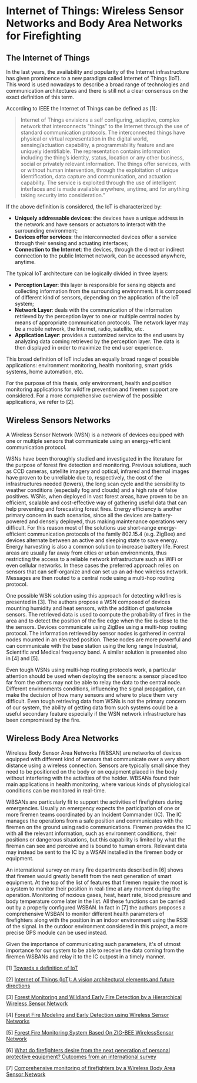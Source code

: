 # Internet of Things: Wireless Sensor Networks and Body Area Networks for Firefighting

## The Internet of Things

In the last years, the availability and popularity of the Internet infrastructure has given prominence to a new paradigm called Internet of Things (IoT). This word is used nowadays to describe a broad range of technologies and communication architectures and there is still not a clear consensus on the exact definition of this term.

According to IEEE the Internet of Things can be defined as [1]:

> Internet of Things envisions a self configuring, adaptive, complex network that interconnects "things" to the Internet through the use of standard communication protocols. The interconnected things have physical or virtual representation in the digital world, sensing/actuation capability, a programmability feature and are uniquely identifiable. The representation contains information including the thing’s identity, status, location or any other business, social or privately relevant information. The things offer services, with or without human intervention, through the exploitation of unique identification, data capture and communication, and actuation capability. The service is exploited through the use of intelligent interfaces and is made available anywhere, anytime, and for anything taking security into consideration.”

If the above definition is considered, the IoT is characterized by:

* __Uniquely addressable devices__: the devices have a unique address in the network and have sensors or actuators to interact with the surrounding environment;
* __Devices offer services__: the interconnected devices offer a service through their sensing and actuating interfaces;
* __Connection to the Internet__: the devices, through the direct or indirect connection to the public Internet network, can be accessed anywhere, anytime.

The typical IoT architecture can be logically divided in three layers:

* __Perception Layer__: this layer is responsible for sensing objects and collecting information from the surrounding environment. It is composed of different kind of sensors, depending on the application of the IoT system;
* __Network Layer__: deals with the communication of the information retrieved by the perception layer to one or multiple central nodes by means of appropriate communication protocols. The network layer may be a mobile network, the Internet, radio, satellite, etc.
* __Application Layer__: provides a customized service to the end users by analyzing data coming retrieved by the perception layer. The data is then displayed in order to maximize the end user experience.

This broad definition of IoT includes an equally broad range of possible applications: environment monitoring, health monitoring, smart grids systems, home automation, etc.

For the purpose of this thesis, only environment, health and position monitoring applications for wildfire prevention and firemen support are considered. For a more comprehensive overview of the possible applications, we refer to [2].

## Wireless Sensors Networks

A Wireless Sensor Network (WSN) is a network of devices equipped with one or multiple sensors that communicate using an energy-efficient communication protocol.

WSNs have been thoroughly studied and investigated in the literature for the purpose of forest fire detection and monitoring. Previous solutions, such as CCD cameras, satellite imagery and optical, infrared and thermal images have proven to be unreliable due to, respectively, the cost of the infrastructures needed (towers), the long scan cycle and the sensibility to weather conditions (especially fog and clouds) and a high rate of false positives. WSNs, when deployed in vast forest areas, have proven to be an efficient, scalable and cost-effective way of gathering useful data that can help preventing and forecasting forest fires. Energy efficiency is another primary concern in such scenarios, since all the devices are battery-powered and densely deployed, thus making maintenance operations very difficult. For this reason most of the solutions use short-range energy-efficient communication protocols of the family 802.15.4 (e.g. ZigBee) and devices alternate between an active and sleeping state to save energy. Energy harvesting is also a common solution to increase battery life. Forest areas are usually far away from cities or urban environments, thus restricting the access to a reliable network infrastructure such as WiFi or even cellular networks. In these cases the preferred approach relies on sensors that can self-organize and can set up an ad-hoc wireless network. Messages are then routed to a central node using a multi-hop routing protocol.

One possible WSN solution using this approach for detecting wildfires is presented in [3]. The authors propose a WSN composed of devices mounting humidity and heat sensors, with the addition of gas/smoke sensors. The retrieved data is used to compute the probability of fires in the area and to detect the position of the fire edge when the fire is close to the the sensors. Devices communicate using ZigBee using a multi-hop routing protocol. The information retrieved by sensor nodes is gathered in central nodes mounted in an elevated position. These nodes are more powerful and can communicate with the base station using the long range Industrial, Scientific and Medical frequency band. A similar solution is presented also in [4] and [5].

Even tough WSNs using multi-hop routing protocols work, a particular attention should be used when deploying the sensors: a sensor placed too far from the others may not be able to relay the data to the central node. Different environments conditions, influencing the signal propagation, can make the decision of how many sensors and where to place them very difficult. Even tough retrieving data from WSNs is not the primary concern of our system, the ability of getting data from such systems could be a useful secondary feature especially if the WSN network infrastructure has been compromised by the fire.

## Wireless Body Area Networks

Wireless Body Sensor Area Networks (WBSAN) are networks of devices equipped with different kind of sensors that communicate over a very short distance using a wireless connection. Sensors are typically small since they need to be positioned on the body or on equipment placed in the body without interfering with the activities of the holder. WBSANs found their main applications in health monitoring, where various kinds of physiological conditions can be monitored in real-time.

WBSANs are particularly fit to support the activities of firefighters during emergencies. Usually an emergency expects the participation of one or more firemen teams coordinated by an Incident Commander (IC). The IC manages the operations from a safe position and communicates with the firemen on the ground using radio communications. Firemen provides the IC with all the relevant information, such as environment conditions, their positions or dangerous situations, but this capability is limited by what the fireman can see and perceive and is bound to human errors. Relevant data may instead be sent to the IC by a WSAN installed in the firemen body or equipment. 

An international survey on many fire departments described in [6] shows that firemen would greatly benefit from the next generation of smart equipment. At the top of the list of features that firemen require the most is a system to monitor their position in real-time at any moment during the operation. Monitoring of noxious gases, heat, heart rate, blood pressure and body temperature come later in the list. All these functions can be carried out by a properly configured WSBAN. In fact in [7] the authors proposes a comprehensive WSBAN to monitor different health parameters of firefighters along with the position in an indoor environment using the RSSI of the signal. In the outdoor environment considered in this project, a more precise GPS module can be used instead.

Given the importance of communicating such parameters, it's of utmost importance for our system to be able to receive the data coming from the firemen WSBANs and relay it to the IC outpost in a timely manner. 



\[1\] [Towards a definition of IoT](https://iot.ieee.org/images/files/pdf/IEEE_IoT_Towards_Definition_Internet_of_Things_Revision1_27MAY15.pdf)

\[2\] [Internet of Things (IoT): A vision,architectural elements,and future directions](https://www.sciencedirect.com/science/article/pii/S0167739X13000241)

\[3\] [Forest Monitoring and Wildland Early Fire Detection by a Hierarchical Wireless Sensor Network](https://www.hindawi.com/journals/js/2016/8325845/)

\[4\] [Forest Fire Modeling and Early Detection using Wireless Sensor Networks](https://www.cs.sfu.ca/~mhefeeda/Papers/ahswn09a.pdf)

\[5\] [Forest Fire Monitoring System Based On ZIG-BEE WirelessSensor Network](https://www.researchgate.net/publication/226288294_Forest_fire_detection_system_based_on_ZigBee_wireless_sensor_network)

\[6\] [What do firefighters desire from the next generation of personal protective equipment? Outcomes from an international survey](https://www.ncbi.nlm.nih.gov/pmc/articles/PMC4591136/pdf/indheaoth-53-434.pdf) 

\[7\] [Comprehensive monitoring of firefighters by a Wireless Body Area Sensor Network](http://ieeexplore.ieee.org/document/6616245/)







